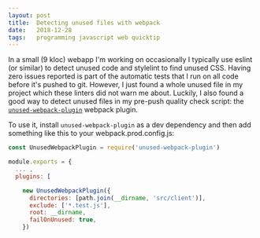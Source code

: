 ```yaml
---
layout: post
title:  Detecting unused files with webpack
date:   2018-12-28
tags:   programming javascript web quicktip
---
```


In a small (9 kloc) webapp I'm working on occasionally I typically use eslint
(or similar) to detect unused code and stylelint to find unused CSS. Having zero
issues reported is part of the automatic tests that I run on all code before
it's pushed to git. However, I just found a whole unused file in my project
which these linters did not warn me about. Luckily, I also found a good way to
detect unused files in my pre-push quality check script: the
[```unused-webpack-plugin```](https://github.com/MatthieuLemoine/unused-webpack-plugin) webpack plugin.

To use it, install ```unused-webpack-plugin``` as a dev dependency and then add
something like this to your webpack.prod.config.js:

```js
const UnusedWebpackPlugin = require('unused-webpack-plugin')

module.exports = {
  ... ,
  plugins: [

    new UnusedWebpackPlugin({
      directories: [path.join(__dirname, 'src/client')],
      exclude: ['*.test.js'],
      root: __dirname,
      failOnUnused: true,
    })
```